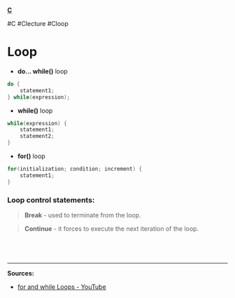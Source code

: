 **[C](C#^LOOPS)**

#C #Clecture #Cloop 
# Loop
- **do... while()** loop
```C
do {
	statement1;
} while(expression);
```

- **while()** loop
```C
while(expression) {
	statement1;
	statement2;
}
```

- **for()** loop
```C
for(initialization; condition; increment) {
	statement1;
}
```

### Loop control statements:
> **Break** - used to terminate from the loop.

> **Continue** - it forces to execute the next iteration of the loop.

<br>

# 
---
**Sources:**
- [for and while Loops - YouTube](https://www.youtube.com/watch?v=qUPXsPtWGoY&list=PLBlnK6fEyqRhX6r2uhhlubuF5QextdCSM&index=42)